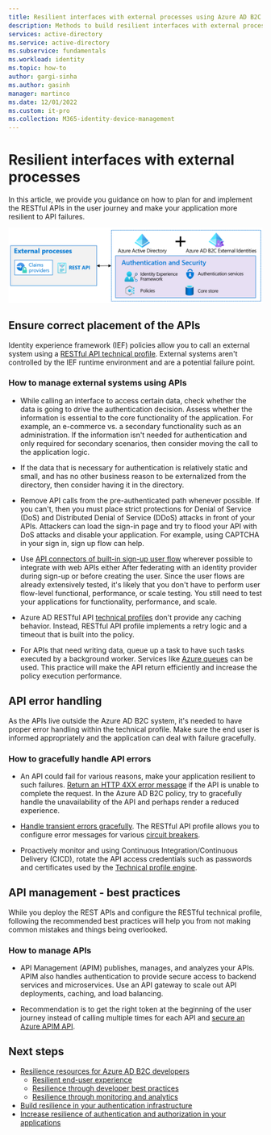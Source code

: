 ```yaml
---
title: Resilient interfaces with external processes using Azure AD B2C
description: Methods to build resilient interfaces with external processes
services: active-directory 
ms.service: active-directory
ms.subservice: fundamentals 
ms.workload: identity
ms.topic: how-to
author: gargi-sinha
ms.author: gasinh
manager: martinco
ms.date: 12/01/2022
ms.custom: it-pro
ms.collection: M365-identity-device-management
---
```


# Resilient interfaces with external processes

In this article, we provide you guidance on how to plan for and implement the RESTful APIs in the user journey and make your application more resilient to API failures.

![Image shows interfaces with external process components](media/resilient-external-processes/external-processes-architecture.png)

## Ensure correct placement of the APIs

Identity experience framework (IEF) policies allow you to call an external system using a [RESTful API technical profile](../../active-directory-b2c/restful-technical-profile.md). External systems aren't controlled by the IEF runtime environment and are a potential failure point.

### How to manage external systems using APIs

- While calling an interface to access certain data, check whether the data is going to drive the authentication decision. Assess whether the information is essential to the core functionality of the application. For example, an e-commerce vs. a secondary functionality such as an administration. If the information isn't needed for authentication and only required for secondary scenarios, then consider moving the call to the application logic.

- If the data that is necessary for authentication is relatively static and small, and has no other business reason to be externalized from the directory, then consider having it in the directory.

- Remove API calls from the pre-authenticated path whenever possible. If you can't, then you must place strict protections for Denial of Service (DoS) and Distributed Denial of Service (DDoS) attacks in front of your APIs. Attackers can load the sign-in page and try to flood your API with DoS attacks and disable your application. For example, using CAPTCHA in your sign in, sign up flow can help.

- Use [API connectors of built-in sign-up user flow](../../active-directory-b2c/api-connectors-overview.md) wherever possible to integrate with web APIs either After federating with an identity provider during sign-up or before creating the user. Since the user flows are already extensively tested, it's likely that you don't have to perform user flow-level functional, performance, or scale testing. You still need to test your applications for functionality, performance, and scale.

- Azure AD RESTful API [technical profiles](../../active-directory-b2c/restful-technical-profile.md) don't provide any caching behavior. Instead, RESTful API profile implements a retry logic and a timeout that is built into the policy.

- For APIs that need writing data, queue up a task to have such tasks executed by a background worker. Services like [Azure queues](../../storage/queues/storage-queues-introduction.md) can be used. This practice will make the API return efficiently and increase the policy execution performance.  

## API error handling

As the APIs live outside the Azure AD B2C system, it's needed to have proper error handling within the technical profile. Make sure the end user is informed appropriately and the application can deal with failure gracefully.

### How to gracefully handle API errors

- An API could fail for various reasons, make your application resilient to such failures. [Return an HTTP 4XX error message](../../active-directory-b2c/restful-technical-profile.md#returning-validation-error-message) if the API is unable to complete the request. In the Azure AD B2C policy, try to gracefully handle the unavailability of the API and perhaps render a reduced experience.

- [Handle transient errors gracefully](../../active-directory-b2c/restful-technical-profile.md#error-handling). The RESTful API profile allows you to configure error messages for various [circuit breakers](/azure/architecture/patterns/circuit-breaker).

- Proactively monitor and using Continuous Integration/Continuous Delivery (CICD), rotate the API access credentials such as passwords and certificates used by the [Technical profile engine](../../active-directory-b2c/restful-technical-profile.md).

## API management - best practices

While you deploy the REST APIs and configure the RESTful technical profile, following the recommended best practices will help you from not making common mistakes and things being overlooked.

### How to manage APIs

- API Management (APIM) publishes, manages, and analyzes your APIs. APIM also handles authentication to provide secure access to backend services and microservices. Use an API gateway to scale out API deployments, caching, and load balancing.

- Recommendation is to get the right token at the beginning of the user journey instead of calling multiple times for each API and [secure an Azure APIM API](../../active-directory-b2c/secure-api-management.md?tabs=app-reg-ga).

## Next steps

- [Resilience resources for Azure AD B2C developers](resilience-b2c.md)
  - [Resilient end-user experience](resilient-end-user-experience.md)
  - [Resilience through developer best practices](resilience-b2c-developer-best-practices.md)
  - [Resilience through monitoring and analytics](resilience-with-monitoring-alerting.md)
- [Build resilience in your authentication infrastructure](resilience-in-infrastructure.md)
- [Increase resilience of authentication and authorization in your applications](resilience-app-development-overview.md)
